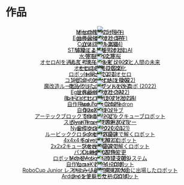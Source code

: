 # 作品




<div style="text-align:center; line-height:0;">

<div class="eye_catch">
    <a href="./minoth/">
        <img class="img" src="img/minoth.jpg"/>
        <div class="mask">
            <div class="caption">Minoth (2025-現在)<br>オセロ教授ロボット</div>
        </div>
    </a>
</div>
<div class="eye_catch">
    <a href="./egaroucid/">
        <img class="img" src="img/egaroucid.jpg"/>
        <div class="mask">
            <div class="caption">Egaroucid (2021-現在)<br>世界最強のオセロAI</div>
        </div>
    </a>
</div>
<div class="eye_catch">
    <a href="./cuyu_series/">
        <img class="img" src="img/cuyu_series.jpg"/>
        <div class="mask">
            <div class="caption">CuYu (2021-2024)<br>立体パズル楽器</div>
        </div>
    </a>
</div>
<div class="eye_catch">
    <a href="./cotechnology/">
        <img class="img" src="img/cotechnology.jpg"/>
        <div class="mask">
            <div class="caption">協働する技術 (2023)<br>STM32による並列オセロAI</div>
        </div>
    </a>
</div>
<div class="eye_catch">
    <a href="./winter_cherry_blossom/">
        <img class="img" src="img/winter_cherry_blossom.jpg"/>
        <div class="mask">
            <div class="caption">寒桜 (2023)<br>水引で作った寒桜</div>
        </div>
    </a>
</div>
<div class="eye_catch">
    <a href="./past_now_future/">
        <img class="img" src="img/past_now_future.jpg"/>
        <div class="mask">
            <div class="caption">過去・現在・未来 (2022)<br>オセロAIを通して考えるコンピュータと人間の未来</div>
        </div>
    </a>
</div>
<div class="eye_catch">
    <a href="./sound_of_othello/">
        <img class="img" src="img/sound_of_othello.jpg"/>
        <div class="mask">
            <div class="caption">オセロの音 (2022)<br>オセロの棋譜の音楽化</div>
        </div>
    </a>
</div>
<div class="eye_catch">
    <a href="./isevot/">
        <img class="img" src="img/isevot.jpg"/>
        <div class="mask">
            <div class="caption">Isevot (2022)<br>ロボット同士によるオセロ</div>
        </div>
    </a>
</div>
<div class="eye_catch">
    <a href="./computer_othello/">
        <img class="img" src="img/computer_othello.jpg"/>
        <div class="mask">
            <div class="caption">コンピューターオセロ (2022)<br>1980年のオセロAIを換装</div>
        </div>
    </a>
</div>
<div class="eye_catch">
    <a href="./mod_rubikscube_solver_robo/">
        <img class="img" src="img/mod_rubikscube_solver_robo.jpg"/>
        <div class="mask">
            <div class="caption">魔改造ルービックキューブソルバーロボ (2022)<br>商品化したロボットを改造</div>
        </div>
    </a>
</div>
<div class="eye_catch">
    <a href="./egaroucen/">
        <img class="img" src="img/egaroucen.jpg"/>
        <div class="mask">
            <div class="caption">Egaroucen (2021-2022)<br>世界最弱のオセロAI</div>
        </div>
    </a>
</div>
<div class="eye_catch">
    <a href="./retro_othello_ai/">
        <img class="img" src="img/retro_othello_ai.jpg"/>
        <div class="mask">
            <div class="caption">レトロオセロAI (2021-2022)<br>8bitマイコンで動かすオセロAI</div>
        </div>
    </a>
</div>
<div class="eye_catch">
    <a href="./padurong/">
        <img class="img" src="img/padurong.jpg"/>
        <div class="mask">
            <div class="caption">Padurong (2021)<br>自作Face Turn Octahedron</div>
        </div>
    </a>
</div>
<div class="eye_catch">
    <a href="./qiaoke/">
        <img class="img" src="img/qiaoke.jpg"/>
        <div class="mask">
            <div class="caption">QiaoKe (2021)<br>自作2x2x2キューブ</div>
        </div>
    </a>
</div>
<div class="eye_catch">
    <a href="./studth/">
        <img class="img" src="img/studth.jpg"/>
        <div class="mask">
            <div class="caption">Studth (2021)<br>アーテックブロックで作るルービックキューブロボット</div>
        </div>
    </a>
</div>
<div class="eye_catch">
    <a href="./nyantimer/">
        <img class="img" src="img/nyantimer.jpg"/>
        <div class="mask">
            <div class="caption">NyanTimer (2019-2021)<br>スピードキューブ専用タイマー</div>
        </div>
    </a>
</div>
<div class="eye_catch">
    <a href="./nyanclock/">
        <img class="img" src="img/nyanclock.jpg"/>
        <div class="mask">
            <div class="caption">NyanClock (2020-2021)<br>自作クロックパズル</div>
        </div>
    </a>
</div>
<div class="eye_catch">
    <a href="./solock/">
        <img class="img" src="img/solock.jpg"/>
        <div class="mask">
            <div class="caption">Solock (2020)<br>ルービッククロックを世界最速で解くロボット</div>
        </div>
    </a>
</div>
<div class="eye_catch">
    <a href="./solvour/">
        <img class="img" src="img/solvour.jpg"/>
        <div class="mask">
            <div class="caption">Solvour (2020)<br>4x4x4キューブを解くロボット</div>
        </div>
    </a>
</div>
<div class="eye_catch">
    <a href="./soltvvo/">
        <img class="img" src="img/soltvvo.jpg"/>
        <div class="mask">
            <div class="caption">Soltvvo (2020)<br>2x2x2キューブを世界最速で解くロボット</div>
        </div>
    </a>
</div>
<div class="eye_catch">
    <a href="./crange/">
        <img class="img" src="img/crange.jpg"/>
        <div class="mask">
            <div class="caption">Crange (2019)<br>パズル映像の配色変更</div>
        </div>
    </a>
</div>
<div class="eye_catch">
    <a href="./monomotion/">
        <img class="img" src="img/monomotion.jpg"/>
        <div class="mask">
            <div class="caption">MonoMotion (2017-2019)<br>ロボットのモーション作成支援システム</div>
        </div>
    </a>
</div>
<div class="eye_catch">
    <a href="./yamax/">
        <img class="img" src="img/yamax.jpg"/>
        <div class="mask">
            <div class="caption">YamaX (2014-2019)<br>自作ヒューマノイドロボット</div>
        </div>
    </a>
</div>
<div class="eye_catch">
    <a href="./yamamijuta/">
        <img class="img" src="img/yamamijuta.jpg"/>
        <div class="mask">
            <div class="caption">やまみじゅた1号 (2014)<br>RoboCup Junior レスキューA部門東東京大会に出場したロボット</div>
        </div>
    </a>
</div>
<div class="eye_catch">
    <a href="./linetracer/">
        <img class="img" src="img/linetracer.jpg"/>
        <div class="mask">
            <div class="caption">ライントレーサー (2014)<br>Arduinoを使用した初のロボット</div>
        </div>
    </a>
</div>

</div>

